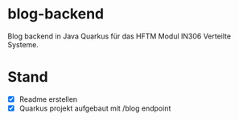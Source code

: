 # blog-backend

Blog backend in Java Quarkus für das HFTM Modul IN306 Verteilte Systeme.

# Stand

- [x] Readme erstellen
- [x] Quarkus projekt aufgebaut mit /blog endpoint